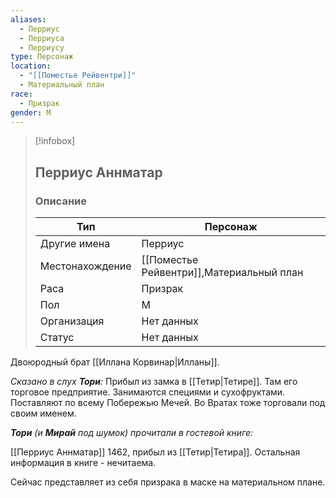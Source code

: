```yaml
---
aliases:
  - Перриус
  - Перриуса
  - Перриусу
type: Персонаж
location:
  - "[[Поместье Рейвентри]]"
  - Материальный план
race:
  - Призрак
gender: М
---
```


> [!infobox]
> 
> ## Перриус Аннматар
> 
> ### Описание
> 
> | Тип | Персонаж |
> | --- | --- |
> | Другие имена| Перриус |
> | Местонахождение | [[Поместье Рейвентри]],Материальный план |
> | Раса | Призрак |
> | Пол | М |
> | Организация | Нет данных |
> | Статус | Нет данных |

Двоюродный брат [[Иллана Корвинар|Илланы]]. 

*Сказано в слух **Тори**:*
Прибыл из замка в [[Тетир|Тетире]]. Там его торговое предприятие. Занимаются специями и сухофруктами. Поставляют по всему Побережью Мечей. Во Вратах тоже торговали под своим именем.

***Тори** (и **Мирай** под шумок) прочитали в гостевой книге:*

[[Перриус Аннматар]] 1462, прибыл из [[Тетир|Тетира]]. Остальная информация в книге - нечитаема.


Сейчас представляет из себя призрака в маске на материальном плане.